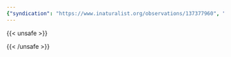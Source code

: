 ```yaml
---
{"syndication": "https://www.inaturalist.org/observations/137377960", "date": "2022-10-02T13:49:56-04:00", "taxon": {"name": "Gloeophyllum sepiarium", "common_name": "Conifer Mazegill"}, "quality_grade": "needs_id", "identifications_most_agree": false, "species_guess": "Conifer Mazegill", "identifications_most_disagree": false, "captive": false, "project_ids": [], "community_taxon_id": null, "geojson": {"type": "Point", "coordinates": [-75.2452419444, 43.0814108333]}, "owners_identification_from_vision": true, "identifications_count": 0, "obscured": false, "num_identification_agreements": 0, "num_identification_disagreements": 0, "place_guess": "Utica, NY 13501, USA", "photos": [{"id": 234619916, "license_code": "cc-by-nc", "original_dimensions": {"width": 1536, "height": 2048}, "url": "https://inaturalist-open-data.s3.amazonaws.com/photos/234619916/square.jpeg", "attribution": "(c) Brandon Rozek, some rights reserved (CC BY-NC)", "flags": []}]}
---
```

{{< unsafe >}}

{{< /unsafe >}}
